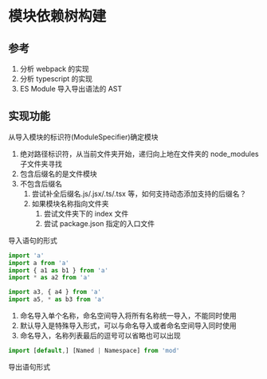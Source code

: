 # 模块依赖树构建

## 参考

1. 分析 webpack 的实现
1. 分析 typescript 的实现
1. ES Module 导入导出语法的 AST

## 实现功能

从导入模块的标识符(ModuleSpecifier)确定模块

1. 绝对路径标识符，从当前文件夹开始，递归向上地在文件夹的 node_modules 子文件夹寻找
1. 包含后缀名的是文件模块
1. 不包含后缀名
   1. 尝试补全后缀名.js/.jsx/.ts/.tsx 等，如何支持动态添加支持的后缀名？
   1. 如果模块名称指向文件夹
      1. 尝试文件夹下的 index 文件
      1. 尝试 package.json 指定的入口文件

导入语句的形式

```js
import 'a'
import a from 'a'
import { a1 as b1 } from 'a'
import * as a2 from 'a'

import a3, { a4 } from 'a'
import a5, * as b3 from 'a'
```

1. 命名导入单个名称，命名空间导入将所有名称统一导入，不能同时使用
1. 默认导入是特殊导入形式，可以与命名导入或者命名空间导入同时使用
1. 命名导入，名称列表最后的逗号可以省略也可以出现

```js
import [default,] [Named | Namespace] from 'mod'
```

导出语句形式

